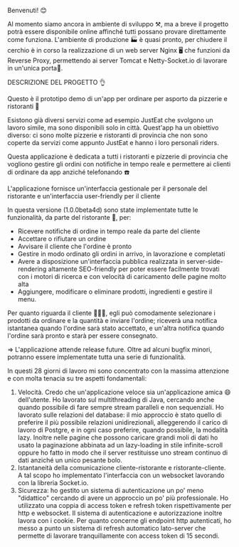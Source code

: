 Benvenuti! 😊

Al momento siamo ancora in ambiente di sviluppo ⚒️, ma a breve il progetto potrà essere disponibile online affinché tutti possano provare direttamente come funziona. 
L'ambiente di produzione 🏭 è quasi pronto, per chiudere il cerchio è in corso la realizzazione di un web server Nginx 🖥️ che funzioni da Reverse Proxy, permettendo ai server Tomcat e Netty-Socket.io di lavorare in un'unica porta🚪.

DESCRIZIONE DEL PROGETTO 👌

Questo è il prototipo demo di un'app per ordinare per asporto da pizzerie e ristoranti 🍕

Esistono già diversi servizi come ad esempio JustEat che svolgono un lavoro simile, ma sono disponibili solo in città. Quest'app ha un obiettivo diverso: ci sono molte pizzerie e ristoranti di provincia che non sono coperte da servizi come appunto JustEat e hanno i loro personali riders.

Questa applicazione è dedicata a tutti i ristoranti e pizzerie di provincia che vogliono gestire gli ordini con notifiche in tempo reale e permettere ai clienti di ordinare da app anziché telefonando ☎️

L'applicazione fornisce un'interfaccia gestionale per il personale del ristorante e un'interfaccia user-friendly per il cliente

In questa versione (1.0.0beta4d) sono state implementate tutte le funzionalità, da parte del ristorante 🍕, per:

- Ricevere notifiche di ordine in tempo reale da parte del cliente
- Accettare o rifiutare un ordine
- Avvisare il cliente che l'ordine è pronto
- Gestire in modo ordinato gli ordini in arrivo, in lavorazione e completati
- Avere a disposizione un'interfaccia pubblica realizzata in server-side-rendering altamente SEO-friendly per poter essere facilmente trovati con i motori di ricerca e con velocità di caricamento delle pagine molto alta
- Aggiungere, modificare o eliminare prodotti, ingredienti e gestire il menu.

Per quanto riguarda il cliente 👱🏻‍♂️, egli può comodamente selezionare i prodotti da ordinare e la quantità e inviare l'ordine; riceverà una notifica istantanea quando l'ordine sarà stato accettato, e un'altra notifica quando l'ordine sarà pronto e starà per essere consegnato.

=> L'applicazione attende release future. Oltre ad alcuni bugfix minori, potranno essere implementate tutta una serie di funzionalità.

In questi 28 giorni di lavoro mi sono concentrato con la massima attenzione e con molta tenacia su tre aspetti fondamentali:
1) Velocità. Credo che un'applicazione veloce sia un'applicazione amica 😄 dell'utente. Ho lavorato sul multithreading di Java, cercando anche quando possibile di fare sempre stream paralleli e non sequenziali.
   Ho lavorato sulle relazioni del database: il mio approccio è stato quello di preferire il più possibile relazioni unidirezionali, alleggerendo il carico di lavoro di Postgre, e in ogni caso preferire, quando possibile, la modalità lazy.
   Inoltre nelle pagine che possono caricare grandi moli di dati ho usato la paginazione abbinata ad un lazy-loading in stile infinite-scroll oppure ho fatto in modo che il server restituisse uno stream continuo di dati anziché un unico pesante bolo.
2) Istantaneità della comunicazione cliente-ristorante e ristorante-cliente. A tal scopo ho implementato l'interfaccia con un websocket lavorando con la libreria Socket.io.
3) Sicurezza: ho gestito un sistema di autenticazione un po' meno "didattico" cercando di avere un approccio un po' più professionale. Ho utilizzato una coppia di access token e refresh token rispettivamente per http e websocket.
Il sistema di autenticazione e autorizzazione inoltre lavora con i cookie. Per quanto concerne gli endpoint http autenticati, ho messo a punto un sistema di refresh automatico lato-server che permette di lavorare tranquillamente con access token di 15 secondi.  
